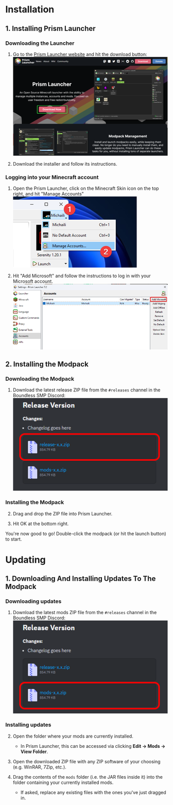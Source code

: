 # Installation

## 1. Installing Prism Launcher

### Downloading the Launcher

1. Go to the [Prism Launcher website](https://prismlauncher.org/) and hit the
   download button:\
   ![Screenshot of the Prism Launcher website, highlighting the download button](./prism_download_button.png)

2. Download the installer and follow its instructions.

### Logging into your Minecraft account

1. Open the Prism Launcher, click on the Minecraft Skin icon on the top right,
   and hit "Manage Accounts"\
  ![Screenshot of the Prism Launcher](./prism_manage_accounts.png)

2. Hit "Add Microsoft" and follow the instructions to log in with your
   Microsoft account.\
  ![Screenshot of the Prism Launcher](./prism_add_account.png)

## 2. Installing the Modpack

### Downloading the Modpack

1. Download the latest release ZIP file from the `#releases` channel in the Boundless SMP Discord:\
   ![Screenshot of a Discord message with 2 attachments, highlighting the attachment labeled release-x.x.zip](./discord_download_release.png)

### Installing the Modpack
   
2. Drag and drop the ZIP file into Prism Launcher.

3. Hit OK at the bottom right.

You're now good to go! Double-click the modpack (or hit the launch button) to start.

# Updating

## 1. Downloading And Installing Updates To The Modpack

### Downloading updates

1. Download the latest mods ZIP file from the `#releases` channel in the Boundless SMP Discord:\
   ![Screenshot of a Discord message with 2 attachments, highlighting the attachment labeled mods-x.x.zip](./discord_download_update.png)

### Installing updates

2. Open the folder where your mods are currently installed. 
    - In Prism Launcher, this can be accessed via clicking **Edit -> Mods -> View Folder**.

3. Open the downloaded ZIP file with any ZIP software of your choosing (e.g. WinRAR, 7Zip, etc.).

4. Drag the contents of the `mods` folder (i.e. the JAR files inside it) into the folder containing your currently installed mods.  
    - If asked, replace any existing files with the ones you've just dragged in.
